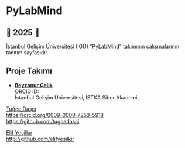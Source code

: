 # PyLabMind

## 🚀 2025 🚀

İstanbul Gelişim Üniversitesi (İGÜ) "PyLabMind" takımının çalışmalarının tanıtım sayfasıdır.

## Proje Takımı   
- [**Beyzanur Çelik**](https://github.com/Beyzanurcelikk)    
  ORCID ID:   
  İstanbul Gelişim Üniversitesi, İSTKA Siber Akademi, 

[Tuğçe Daşcı](https://github.com/tugcedasci)    
https://orcid.org/0009-0000-7253-5918    
https://github.com/tugcedasci    

[Elif Yeşilkır](http://github.com/elifyesilkir)    
http://github.com/elifyesilkir
